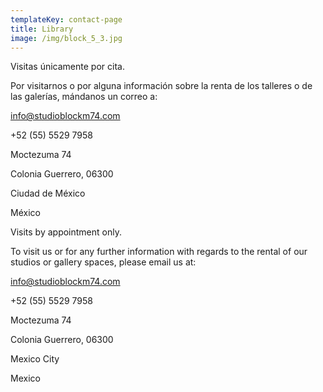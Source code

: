 ```yaml
---
templateKey: contact-page
title: Library
image: /img/block_5_3.jpg
---
```

Visitas únicamente por cita.  



Por visitarnos o por alguna información sobre la renta de los talleres o de las galerías, mándanos un correo a:



info@studioblockm74.com



+52 (55) 5529 7958



Moctezuma 74

Colonia Guerrero, 06300

Ciudad de México

México





Visits by appointment only.



To visit us or for any further information with regards to the rental of our studios or gallery spaces, please email us at:



info@studioblockm74.com



+52 (55) 5529 7958



Moctezuma 74

Colonia Guerrero, 06300

Mexico City

Mexico
